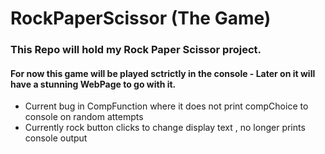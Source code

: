 # RockPaperScissor (The Game)

### This Repo will hold my Rock Paper Scissor project.
#### For now this game will be played sctrictly in the console - Later on it will have a stunning WebPage to go with it.

- Current bug in CompFunction where it does not print compChoice to console on random attempts
- Currently rock button clicks to change display text , no longer prints console output